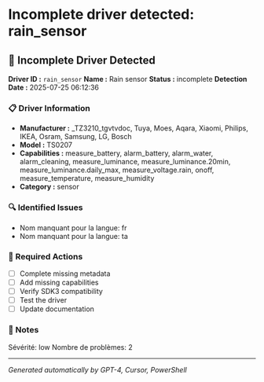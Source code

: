 # Incomplete driver detected: rain_sensor

## 🚨 Incomplete Driver Detected

**Driver ID :** `rain_sensor`
**Name :** Rain sensor
**Status :** incomplete
**Detection Date :** 2025-07-25 06:12:36

### 📋 Driver Information
- **Manufacturer :** _TZ3210_tgvtvdoc, Tuya, Moes, Aqara, Xiaomi, Philips, IKEA, Osram, Samsung, LG, Bosch
- **Model :** TS0207
- **Capabilities :** measure_battery, alarm_battery, alarm_water, alarm_cleaning, measure_luminance, measure_luminance.20min, measure_luminance.daily_max, measure_voltage.rain, onoff, measure_temperature, measure_humidity
- **Category :** sensor

### 🔍 Identified Issues
- Nom manquant pour la langue: fr
- Nom manquant pour la langue: ta

### 🎯 Required Actions
- [ ] Complete missing metadata
- [ ] Add missing capabilities
- [ ] Verify SDK3 compatibility
- [ ] Test the driver
- [ ] Update documentation

### 📝 Notes
Sévérité: low
Nombre de problèmes: 2

---
*Generated automatically by GPT-4, Cursor, PowerShell*

